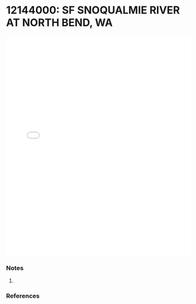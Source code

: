 # 12144000: SF SNOQUALMIE RIVER AT NORTH BEND, WA

<iframe src="/distribution_estimation/_static/stations/12144000_fdc.html" width="100%" height="600" frameborder="0"></iframe>

### Notes
1. 

### References

